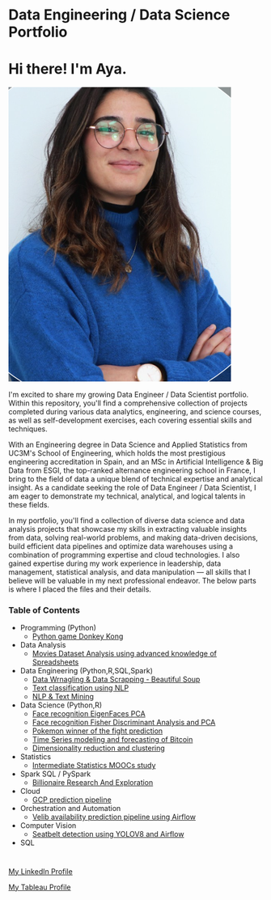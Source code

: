 # Data Engineering / Data Science Portfolio

# Hi there! I'm Aya.
![Aya Linkedin pic](https://github.com/AyaBh/Portfolio/blob/main/linkedin_pic.png)

I'm excited to share my growing Data Engineer / Data Scientist portfolio. Within this repository, you'll find a comprehensive collection of projects completed during various data analytics, engineering, and science courses, as well as self-development exercises, each covering essential skills and techniques.

With an Engineering degree in Data Science and Applied Statistics from UC3M's School of Engineering, which holds the most prestigious engineering accreditation in Spain, and an MSc in Artificial Intelligence & Big Data from ESGI, the top-ranked alternance engineering school in France, I bring to the field of data a unique blend of technical expertise and analytical insight. As a candidate seeking the role of Data Engineer / Data Scientist, I am eager to demonstrate my technical, analytical, and logical talents in these fields.

In my portfolio, you'll find a collection of diverse data science and data analysis projects that showcase my skills in extracting valuable insights from data, solving real-world problems, and making data-driven decisions, build efficient data pipelines and optimize data warehouses using a combination of programming expertise and cloud technologies. I also gained expertise  during my work experience in leadership, data management, statistical analysis, and data manipulation — all skills that I believe will be valuable in my next professional endeavor. The below parts is where I placed the files and their details.

### Table of Contents

  - Programming (Python)
    - [Python game Donkey Kong](https://github.com/AyaBh/Python-game-Donkey-Kong)
  - Data Analysis
    - [Movies Dataset Analysis using advanced knowledge of Spreadsheets](https://github.com/AyaBh/-Movies-Dataset-Analysis-using-advanced-knowledge-of-Spreadsheets)
  - Data Engineering (Python,R,SQL,Spark)
    - [Data Wrnagling & Data Scrapping - Beautiful Soup](https://github.com/AyaBh/Data-Wrnagling-Data-Scrapping/tree/main)
    - [Text classification using NLP](https://github.com/AyaBh/Text-classification-using-NLP-)
    - [NLP & Text Mining](https://github.com/AyaBh/NLP-Text-Mining)
  - Data Science (Python,R)
    - [Face recognition EigenFaces PCA](https://github.com/AyaBh/Face-recognition-EigenFaces-PCA-)
    - [Face recognition Fisher Discriminant Analysis and PCA](Face-recognition-Fisher-Discriminant-Analysis-and-PCA-)
    - [Pokemon winner of the fight prediction ](https://github.com/AyaBh/Pokedex-MachineLearning)
    - [Time Series modeling and forecasting of Bitcoin](https://github.com/AyaBh/Time-Series-modeling-and-forecasting-of-Bitcoin)
    - [Dimensionality reduction and clustering](https://github.com/AyaBh/Dimensionality-reduction-and-clustering)
  - Statistics
    - [Intermediate Statistics MOOCs study](https://github.com/AyaBh/Intermediate-Statistics-MOOCs-study)
  - Spark SQL / PySpark
    - [Billionaire Research And Exploration](https://github.com/tuanx18/apache-spark-projects/blob/main/Billionaire_Research_And_Exploration.ipynb)
  - Cloud
    - [GCP prediction pipeline](https://github.com/AyaBh/gcp_prediction_pipeline)
  - Orchestration and Automation
    - [Velib availability prediction pipeline using Airflow](https://github.com/AyaBh/orchestration_ml_projet)
  - Computer Vision
    - [Seatbelt detection using YOLOV8 and Airflow](https://github.com/AyaBh/Computer-Vision-YOLOV8)
  - SQL


# 
[My LinkedIn Profile](https://www.linkedin.com/in/aya-ben-hriz-86214a201/)

[My Tableau Profile]()
